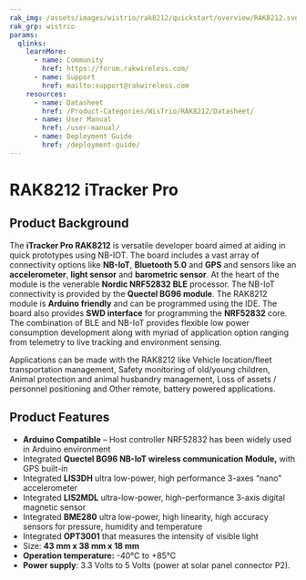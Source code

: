 ```yaml
---
rak_img: /assets/images/wistrio/rak8212/quickstart/overview/RAK8212.svg
rak_grp: wistrio
params:
  qlinks:
    learnMore:
      - name: Community
        href: https://forum.rakwireless.com/
      - name: Support
        href: mailto:support@rakwireless.com
    resources:
      - name: Datasheet
        href: /Product-Categories/WisTrio/RAK8212/Datasheet/
      - name: User Manual
        href: /user-manual/
      - name: Deployment Guide
        href: /deployment-guide/
---
```


# RAK8212 iTracker Pro

<rk-img
  src="/assets/images/wistrio/rak8212/quickstart/overview/mbu3h7u9ykxyd0yfzkln.jpg"
  width="40%"
  figure-number="1"
  caption="RAK8212 iTracker Pro"
/>

## Product Background

The **iTracker Pro RAK8212** is versatile developer board aimed at aiding in quick prototypes using NB-IOT. The board includes
a vast array of connectivity options like **NB-IoT**, **Bluetooth 5.0** and **GPS** and sensors like an **accelerometer**, **light sensor** and **barometric sensor**. At the heart of the module is the venerable **Nordic NRF52832 BLE** processor. The NB-IoT connectivity
is provided by the **Quectel BG96 module**. The RAK8212 module is **Arduino friendly** and can be programmed using the IDE.
The board also provides **SWD interface** for programming the **NRF52832** core. The combination of BLE and NB-IoT
provides flexible low power consumption development along with myriad of application option ranging from telemetry to
live tracking and environment sensing.

Applications can be made with the RAK8212 like Vehicle location/fleet transportation management, Safety monitoring of old/young children, Animal protection and animal husbandry management, Loss of assets / personnel positioning and Other remote, battery powered applications.

<rk-btn
  src="/Product-Categories/WisTrio/RAK8212/Quickstart/"
  label="Get Started with RAK8212 iTracker Pro"
/>

<rk-quick-links :params="$frontmatter.params.qlinks" />

## Product Features

- **Arduino Compatible** – Host controller NRF52832 has been widely used in Arduino environment
- Integrated **Quectel BG96 NB-IoT wireless communication Module,** with GPS built-in
- Integrated **LIS3DH** ultra low-power, high performance 3-axes “nano” accelerometer
- Integrated **LIS2MDL** ultra-low-power, high-performance 3-axis digital magnetic sensor
- Integrated **BME280** ultra low-power, high linearity, high accuracy sensors for pressure, humidity and temperature
- Integrated **OPT3001** that measures the intensity of visible light
- Size: **43 mm x 38 mm x 18 mm**
- **Operation temperature:** -40°C to +85°C
- **Power supply**: 3.3 Volts to 5 Volts (power at solar panel connector P2).

<rk-btn
  src="https://store.rakwireless.com/products/rak8212-itracker-pro"
  label="Buy a RAK8212 iTracker Pro"
  _blank
/>